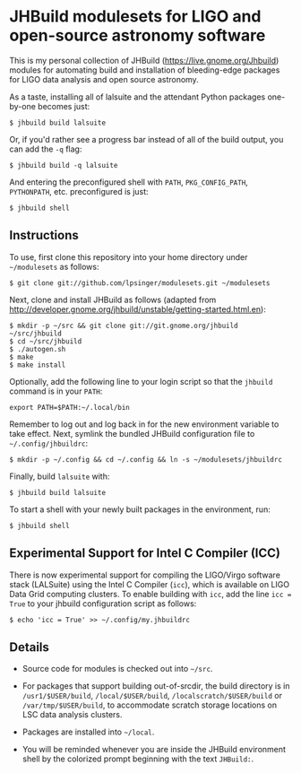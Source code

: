 JHBuild modulesets for LIGO and open-source astronomy software
==============================================================

This is my personal collection of JHBuild (<https://live.gnome.org/Jhbuild>)
modules for automating build and installation of bleeding-edge packages for
LIGO data analysis and open source astronomy.

As a taste, installing all of lalsuite and the attendant Python packages
one-by-one becomes just:

    $ jhbuild build lalsuite

Or, if you'd rather see a progress bar instead of all of the build output,
you can add the `-q` flag:

    $ jhbuild build -q lalsuite

And entering the preconfigured shell with `PATH`, `PKG_CONFIG_PATH`,
`PYTHONPATH`, etc. preconfigured is just:

    $ jhbuild shell


Instructions
------------

To use, first clone this repository into your home directory under
`~/modulesets` as follows:

    $ git clone git://github.com/lpsinger/modulesets.git ~/modulesets

Next, clone and install JHBuild as follows (adapted from
<http://developer.gnome.org/jhbuild/unstable/getting-started.html.en>):

    $ mkdir -p ~/src && git clone git://git.gnome.org/jhbuild ~/src/jhbuild
    $ cd ~/src/jhbuild
    $ ./autogen.sh
    $ make
    $ make install

Optionally, add the following line to your login script so that the `jhbuild`
command is in your `PATH`:

    export PATH=$PATH:~/.local/bin

Remember to log out and log back in for the new environment variable to take
effect. Next, symlink the bundled JHBuild configuration file to
`~/.config/jhbuildrc`:

    $ mkdir -p ~/.config && cd ~/.config && ln -s ~/modulesets/jhbuildrc

Finally, build `lalsuite` with:

    $ jhbuild build lalsuite

To start a shell with your newly built packages in the environment, run:

    $ jhbuild shell


Experimental Support for Intel C Compiler (ICC)
-----------------------------------------------

There is now experimental support for compiling the LIGO/Virgo software stack
(LALSuite) using the Intel C Compiler (`icc`), which is available on LIGO Data
Grid computing clusters. To enable building with `icc`, add the line
`icc = True` to your jhbuild configuration script as follows:

    $ echo 'icc = True' >> ~/.config/my.jhbuildrc


Details
-------

- Source code for modules is checked out into `~/src`.

- For packages that support building out-of-srcdir, the build directory is
  in `/usr1/$USER/build`, `/local/$USER/build`,
  `/localscratch/$USER/build` or `/var/tmp/$USER/build`, to
  accommodate scratch storage locations on LSC data analysis clusters.

- Packages are installed into `~/local`.

- You will be reminded whenever you are inside the JHBuild environment shell
  by the colorized prompt beginning with the text `JHBuild:`.
